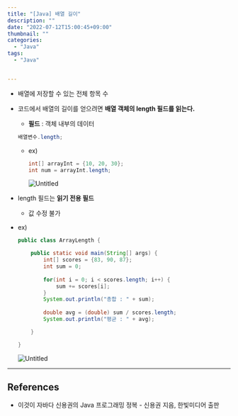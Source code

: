 ```yaml
---
title: "[Java] 배열 길이"
description: ""
date: "2022-07-12T15:00:45+09:00"
thumbnail: ""
categories:
  - "Java"
tags:
  - "Java"


---
```

<!--more-->

- 배열에 저장할 수 있는 전체 항목 수
- 코드에서 배열의 길이를 얻으려면 **배열 객체의 length 필드를 읽는다.**
    - **필드** : 객체 내부의 데이터
    
    ```java
    배열변수.length;
    ```
    
    - ex)
        
        ```java
        int[] arrayInt = {10, 20, 30};
        int num = arrayInt.length;
        ```
        
        ![Untitled](/images/lang_java/referenceType/배열_길이/Untitled.png)
        
- length 필드는 **읽기 전용 필드**
    - 값 수정 불가
- ex)
    
    ```java
    public class ArrayLength {
    
    	public static void main(String[] args) {
    		int[] scores = {83, 90, 87};
    		int sum = 0;
    		
    		for(int i = 0; i < scores.length; i++) {
    			sum += scores[i];
    		}
    		System.out.println("총합 : " + sum);
    		
    		double avg = (double) sum / scores.length;
    		System.out.println("평균 : " + avg);
    
    	}
    
    }
    ```
    
    ![Untitled](/images/lang_java/referenceType/배열_길이/Untitled%201.png)
    

---

## References

- 이것이 자바다 신용권의 Java 프로그래밍 정복 - 신용권 지음, 한빛미디어 출판